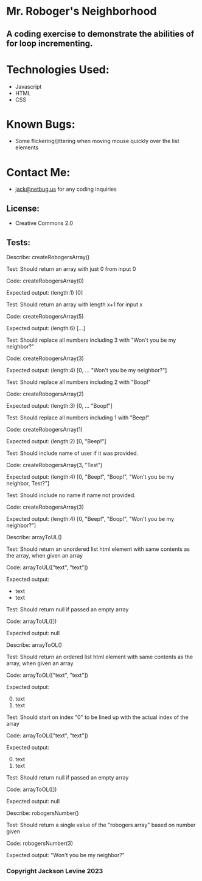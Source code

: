 # Mr. Roboger's Neighborhood
## A coding exercise to demonstrate the abilities of for loop incrementing.

# Technologies Used:
* Javascript
* HTML
* CSS

# Known Bugs:
* Some flickering/jittering when moving mouse quickly over the list elements

# Contact Me:
* jack@netbug.us for any coding inquiries

## License:
* Creative Commons 2.0

## Tests:

Describe: createRobogersArray()

  Test: Should return an array with just 0 from input 0

  Code: createRobogersArray(0)

  Expected output: (length:1) [0]

  Test: Should return an array with length x+1 for input x

  Code: createRobogersArray(5)

  Expected output: (length:6) [...]

  Test: Should replace all numbers including 3 with "Won't you be my neighbor?"

  Code: createRobogersArray(3)

  Expected output: (length:4) [0, ... "Won't you be my neighbor?"]

  Test: Should replace all numbers including 2 with "Boop!"

  Code: createRobogersArray(2)

  Expected output: (length:3) [0, ... "Boop!"]

  Test: Should replace all numbers including 1 with "Beep!"

  Code: createRobogersArray(1)

  Expected output: (length:2) [0, "Beep!"]

  Test: Should include name of user if it was provided.

  Code: createRobogersArray(3, "Test")

  Expected output: (length:4) [0, "Beep!", "Boop!", "Won't you be my neighbor, Test?"]

  Test: Should include no name if name not provided.
  
  Code: createRobogersArray(3)

  Expected output: (length:4) [0, "Beep!", "Boop!", "Won't you be my neighbor?"]

Describe: arrayToUL()

  Test: Should return an unordered list html element with same contents as the array, when given an array

  Code: arrayToUL(["text", "text"])

  Expected output: 
    <ul>
      <li>text</li>
      <li>text</li>
    </ul>

  Test: Should return null if passed an empty array

  Code: arrayToUL([])

  Expected output: null

Describe: arrayToOL()

  Test: Should return an ordered list html element with same contents as the array, when given an array

  Code: arrayToOL(["text", "text"])

  Expected output: 
    <ol>
      <li value = "0">text</li>
      <li value = "1">text</li>
    </ol>

  Test: Should start on index "0" to be lined up with the actual index of the array

  Code: arrayToOL(["text", "text"])

  Expected output: 
  <ol>
      <li value = "0">text</li>
      <li value = "1">text</li>
  </ol>

  Test: Should return null if passed an empty array

  Code: arrayToOL([])

  Expected output: null

Describe: robogersNumber()

  Test: Should return a single value of the "robogers array" based on number given

  Code: robogersNumber(3)
  
  Expected output: "Won't you be my neighbor?"

  
### Copyright Jackson Levine 2023